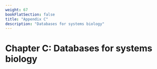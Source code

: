 ```yaml
---
weight: 67
bookFlatSection: false
title: "Appendix C"
description: "Databases for systems biology"
---
```


# Chapter C: Databases for systems biology

